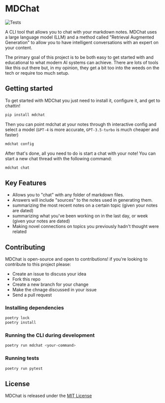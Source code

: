 # MDChat

![Tests](https://github.com/MykalMachon/NoteChat/actions/workflows/tests.yml/badge.svg)

A CLI tool that allows you to chat with your markdown notes. MDChat uses a large language model (LLM) and a method called "Retrieval Augmented Generation" to allow you to have intelligent conversations with an expert on your content. 

The primary goal of this project is to be both easy to get started with and educational to what modern AI systems can achieve. There are lots of tools like this out there but, in my opinion, they get a bit too into the weeds on the tech or require too much setup.

## Getting started

To get started with MDChat you just need to install it, configure it, and get to chattin!

```bash
pip install mdchat
```

Then you can point mdchat at your notes through th interactive config and select a model (`GPT-4` is more accurate, `GPT-3.5-turbo` is much cheaper and faster)

```bash
mdchat config
```

After that's done, all you need to do is start a chat with your note! You can start a new chat thread with the following command:

```bash
mdchat chat
```

## Key Features 

- Allows you to "chat" with any folder of markdown files.
- Answers will include "sources" to the notes used in generating them.
- summarizing the most recent notes on a certain topic (given your notes are dated)
- summarizing what you've been working on in the last day, or week (given your notes are dated)
- Making novel connections on topics you previously hadn't thought were related

## Contributing 

MDChat is open-source and open to contributions! if you're looking to contribute to this project please: 

* Create an issue to discuss your idea
* Fork this repo
* Create a new branch for your change 
* Make the chnage discussed in your issue 
* Send a pull request

### Installing dependencies

```bash
poetry lock
poetry install
```

### Running the CLI during development

```bash
poetry run mdchat <your-command>
```

### Running tests

```bash
poetry run pytest
```

## License 

MDChat is released under the [MIT License]([https://gi](https://github.com/MykalMachon/NoteChat/blob/main/LICENSE))
